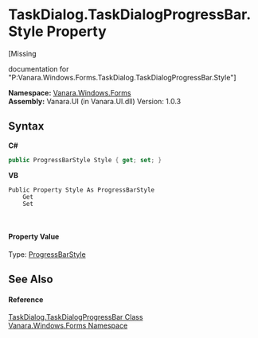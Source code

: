 # TaskDialog.TaskDialogProgressBar.Style Property 
 

\[Missing <summary> documentation for "P:Vanara.Windows.Forms.TaskDialog.TaskDialogProgressBar.Style"\]

**Namespace:**&nbsp;<a href="c580cf52-4028-70db-28d0-f9b1abc03861">Vanara.Windows.Forms</a><br />**Assembly:**&nbsp;Vanara.UI (in Vanara.UI.dll) Version: 1.0.3

## Syntax

**C#**<br />
``` C#
public ProgressBarStyle Style { get; set; }
```

**VB**<br />
``` VB
Public Property Style As ProgressBarStyle
	Get
	Set
```

<br />

#### Property Value
Type: <a href="http://msdn2.microsoft.com/en-us/library/b2xek28f" target="_blank">ProgressBarStyle</a>

## See Also


#### Reference
<a href="953b2b6a-9e47-ff69-982a-3b96b936e3ff">TaskDialog.TaskDialogProgressBar Class</a><br /><a href="c580cf52-4028-70db-28d0-f9b1abc03861">Vanara.Windows.Forms Namespace</a><br />